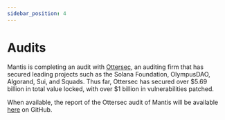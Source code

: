 ```yaml
---
sidebar_position: 4
---
```

# Audits

Mantis is completing an audit with [Ottersec](https://osec.io/), an auditing firm that has secured leading projects such as the Solana Foundation, OlympusDAO, Algorand, Sui, and Squads. Thus far, Ottersec has secured over $5.69 billion in total value locked, with over $1 billion in vulnerabilities patched.

When available, the report of the Ottersec audit of Mantis will be available [here](https://github.com/ComposableFi/composable/tree/main/audits) on GitHub.
